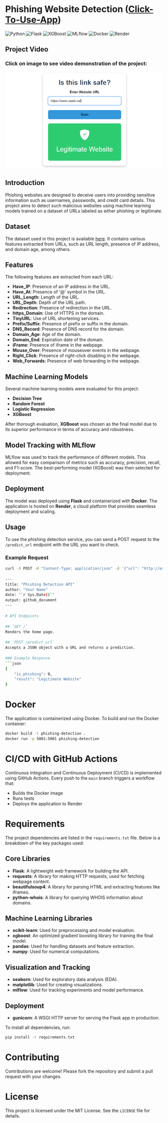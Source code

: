 # Phishing Website Detection ([Click-To-Use-App](https://phishingwebsite-1zdf.onrender.com))

![Python](https://img.shields.io/badge/Python-3.9-blue.svg)
![Flask](https://img.shields.io/badge/Flask-2.0-green.svg)
![XGBoost](https://img.shields.io/badge/XGBoost-1.5-orange.svg)
![MLflow](https://img.shields.io/badge/MLflow-1.20-purple.svg)
![Docker](https://img.shields.io/badge/Docker-20.10-lightblue.svg)
![Render](https://img.shields.io/badge/Render-Cloud-deepgreen.svg)

## Project Video
### Click on image to see video demonstration of the project:
[![Project Video](https://github.com/Nazmul92/PhishingWebsite/blob/main/phishing-website-detector.PNG)](https://youtube.com/shorts/9iIqQ_KJYv4?feature=share)

## Introduction

Phishing websites are designed to deceive users into providing sensitive information such as usernames, passwords, and credit card details. This project aims to detect such malicious websites using machine learning models trained on a dataset of URLs labeled as either phishing or legitimate.

## Dataset

The dataset used in this project is available [here](https://github.com/shreyagopal/Phishing-Website-Detection-by-Machine-Learning-Techniques/blob/master/DataFiles/5.urldata.csv). It contains various features extracted from URLs, such as URL length, presence of IP address, and domain age, among others.

## Features

The following features are extracted from each URL:

- **Have_IP**: Presence of an IP address in the URL.
- **Have_At**: Presence of '@' symbol in the URL.
- **URL_Length**: Length of the URL.
- **URL_Depth**: Depth of the URL path.
- **Redirection**: Presence of redirection in the URL.
- **https_Domain**: Use of HTTPS in the domain.
- **TinyURL**: Use of URL shortening services.
- **Prefix/Suffix**: Presence of prefix or suffix in the domain.
- **DNS_Record**: Presence of DNS record for the domain.
- **Domain_Age**: Age of the domain.
- **Domain_End**: Expiration date of the domain.
- **iFrame**: Presence of iframe in the webpage.
- **Mouse_Over**: Presence of mouseover events in the webpage.
- **Right_Click**: Presence of right-click disabling in the webpage.
- **Web_Forwards**: Presence of web forwarding in the webpage.

## Machine Learning Models

Several machine learning models were evaluated for this project:

- **Decision Tree**
- **Random Forest**
- **Logistic Regression**
- **XGBoost**

After thorough evaluation, **XGBoost** was chosen as the final model due to its superior performance in terms of accuracy and robustness.

## Model Tracking with MLflow

MLflow was used to track the performance of different models. This allowed for easy comparison of metrics such as accuracy, precision, recall, and F1-score. The best-performing model (XGBoost) was then selected for deployment.

## Deployment

The model was deployed using **Flask** and containerized with **Docker**. The application is hosted on **Render**, a cloud platform that provides seamless deployment and scaling.

## Usage

To use the phishing detection service, you can send a POST request to the `/predict_url` endpoint with the URL you want to check.

### Example Request

```bash
curl -X POST -H "Content-Type: application/json" -d '{"url": "http://example.com"}' http://your-render-app-url/predict_url

---
title: "Phishing Detection API"
author: "Your Name"
date: "`r Sys.Date()`"
output: github_document
---

# API Endpoints

## `GET /`
Renders the home page.

## `POST /predict_url`
Accepts a JSON object with a URL and returns a prediction.

### Example Response
```json
{
    "is_phishing": 0,
    "result": "Legitimate Website"
}
```

# Docker

The application is containerized using Docker. To build and run the Docker container:

```bash
docker build -t phishing-detection .
docker run -p 5001:5001 phishing-detection
```

# CI/CD with GitHub Actions

Continuous Integration and Continuous Deployment (CI/CD) is implemented using GitHub Actions. Every push to the `main` branch triggers a workflow that:

- Builds the Docker image
- Runs tests
- Deploys the application to Render

# Requirements

The project dependencies are listed in the `requirements.txt` file. Below is a breakdown of the key packages used:

## Core Libraries

- **Flask**: A lightweight web framework for building the API.
- **requests**: A library for making HTTP requests, used for fetching webpage content.
- **beautifulsoup4**: A library for parsing HTML and extracting features like iframes.
- **python-whois**: A library for querying WHOIS information about domains.

## Machine Learning Libraries

- **scikit-learn**: Used for preprocessing and model evaluation.
- **xgboost**: An optimized gradient boosting library for training the final model.
- **pandas**: Used for handling datasets and feature extraction.
- **numpy**: Used for numerical computations.

## Visualization and Tracking

- **seaborn**: Used for exploratory data analysis (EDA).
- **matplotlib**: Used for creating visualizations.
- **mlflow**: Used for tracking experiments and model performance.

## Deployment

- **gunicorn**: A WSGI HTTP server for serving the Flask app in production.

To install all dependencies, run:

```bash
pip install -r requirements.txt
```

# Contributing

Contributions are welcome! Please fork the repository and submit a pull request with your changes.

# License

This project is licensed under the MIT License. See the `LICENSE` file for details.
